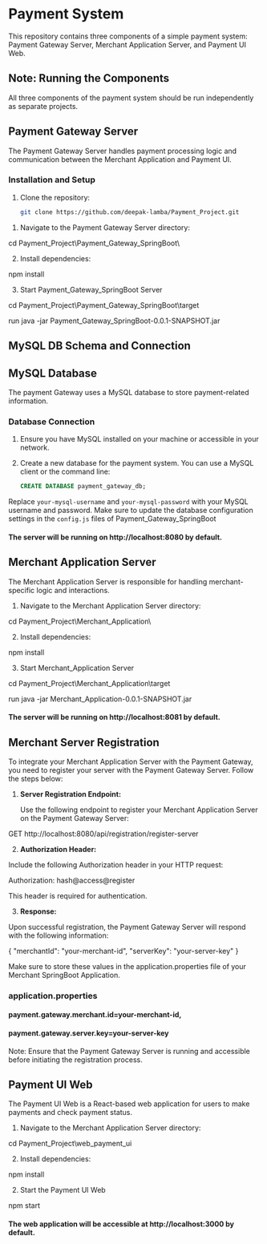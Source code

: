 # Payment System

This repository contains three components of a simple payment system: Payment Gateway Server, Merchant Application Server, and Payment UI Web.

## Note: Running the Components

All three components of the payment system should be run independently as separate projects.

## Payment Gateway Server

The Payment Gateway Server handles payment processing logic and communication between the Merchant Application and Payment UI.

### Installation and Setup

1. Clone the repository:

   ```bash
   git clone https://github.com/deepak-lamba/Payment_Project.git

1) Navigate to the Payment Gateway Server directory:

cd Payment_Project\Payment_Gateway_SpringBoot\

2) Install dependencies:

npm install

3) Start Payment_Gateway_SpringBoot Server

cd Payment_Project\Payment_Gateway_SpringBoot\target

run java -jar Payment_Gateway_SpringBoot-0.0.1-SNAPSHOT.jar

## MySQL DB Schema and Connection

## MySQL Database

The payment Gateway uses a MySQL database to store payment-related information.

### Database Connection

1. Ensure you have MySQL installed on your machine or accessible in your network.

2. Create a new database for the payment system. You can use a MySQL client or the command line:

   ```sql
   CREATE DATABASE payment_gateway_db;

Replace `your-mysql-username` and `your-mysql-password` with your MySQL username and password. Make sure to update the database configuration settings in the `config.js` files of Payment_Gateway_SpringBoot

#### The server will be running on http://localhost:8080 by default.

## Merchant Application Server
The Merchant Application Server is responsible for handling merchant-specific logic and interactions.

1) Navigate to the Merchant Application Server directory:

cd Payment_Project\Merchant_Application\

2) Install dependencies:

npm install

3) Start Merchant_Application Server

cd Payment_Project\Merchant_Application\target

run java -jar Merchant_Application-0.0.1-SNAPSHOT.jar

#### The server will be running on http://localhost:8081 by default.

## Merchant Server Registration

To integrate your Merchant Application Server with the Payment Gateway, you need to register your server with the Payment Gateway Server. Follow the steps below:

1. **Server Registration Endpoint:**

   Use the following endpoint to register your Merchant Application Server on the Payment Gateway Server:

GET http://localhost:8080/api/registration/register-server

2. **Authorization Header:**

Include the following Authorization header in your HTTP request:

Authorization: hash@access@register


This header is required for authentication.

3. **Response:**

Upon successful registration, the Payment Gateway Server will respond with the following information:

{
  "merchantId": "your-merchant-id",
  "serverKey": "your-server-key"
}

Make sure to store these values in the application.properties file of your Merchant SpringBoot Application.
### application.properties

#### payment.gateway.merchant.id=your-merchant-id,
#### payment.gateway.server.key=your-server-key

Note: Ensure that the Payment Gateway Server is running and accessible before initiating the registration process.

## Payment UI Web
The Payment UI Web is a React-based web application for users to make payments and check payment status.

1) Navigate to the Merchant Application Server directory:

cd Payment_Project\web_payment_ui

2) Install dependencies:

npm install

2) Start the Payment UI Web

npm start

#### The web application will be accessible at http://localhost:3000 by default.
